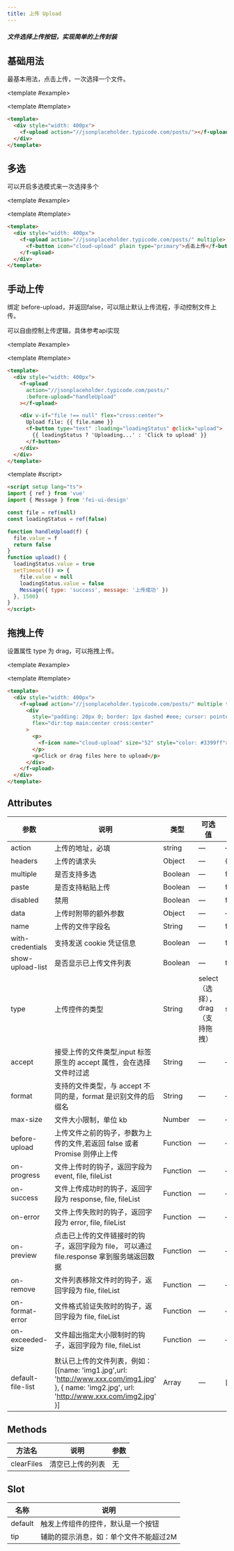 ```yaml
---
title: 上传 Upload
---
```


<script setup>
import Basic from './demo/Upload/Basic.vue'
import Multiple from './demo/Upload/Multiple.vue'
import Handle from './demo/Upload/Handle.vue'
import Drag from './demo/Upload/Drag.vue'
</script>

##### 文件选择上传按钮，实现简单的上传封装

<card>

## 基础用法

最基本用法，点击上传，一次选择一个文件。

<template #example>

  <Basic/>
  
</template>

<template #template>

```html
<template>
  <div style="width: 400px">
    <f-upload action="//jsonplaceholder.typicode.com/posts/"></f-upload>
  </div>
</template>
```

</template>

</card>

<card>

## 多选

可以开启多选模式来一次选择多个

<template #example>

  <Multiple/>
  
</template>

<template #template>

```html
<template>
  <div style="width: 400px">
    <f-upload action="//jsonplaceholder.typicode.com/posts/" multiple>
      <f-button icon="cloud-upload" plain type="primary">点击上传</f-button>
    </f-upload>
  </div>
</template>
```

</template>

</card>

<card>

## 手动上传

绑定 before-upload，并返回false，可以阻止默认上传流程，手动控制文件上传。

可以自由控制上传逻辑，具体参考api实现

<template #example>

  <Handle/>
  
</template>

<template #template>

```html
<template>
  <div style="width: 400px">
    <f-upload
      action="//jsonplaceholder.typicode.com/posts/"
      :before-upload="handleUpload"
    ></f-upload>

    <div v-if="file !== null" flex="cross:center">
      Upload file: {{ file.name }}
      <f-button type="text" :loading="loadingStatus" @click="upload">
        {{ loadingStatus ? 'Uploading...' : 'Click to upload' }}
      </f-button>
    </div>
  </div>
</template>
```

</template>

<template #script>

```html
<script setup lang="ts">
import { ref } from 'vue'
import { Message } from 'fei-ui-design'

const file = ref(null)
const loadingStatus = ref(false)

function handleUpload(f) {
  file.value = f
  return false
}
function upload() {
  loadingStatus.value = true
  setTimeout(() => {
    file.value = null
    loadingStatus.value = false
    Message({ type: 'success', message: '上传成功' })
  }, 1500)
}
</script>
```

</template>

</card>

<card>

## 拖拽上传

设置属性 type 为 drag，可以拖拽上传。

<template #example>

  <Drag/>
  
</template>

<template #template>

```html
<template>
  <div style="width: 400px">
    <f-upload action="//jsonplaceholder.typicode.com/posts/" multiple type="drag">
      <div
        style="padding: 20px 0; border: 1px dashed #eee; cursor: pointer"
        flex="dir:top main:center cross:center"
      >
        <p>
          <f-icon name="cloud-upload" size="52" style="color: #3399ff"></f-icon>
        </p>
        <p>Click or drag files here to upload</p>
      </div>
    </f-upload>
  </div>
</template>
```

</template>

</card>

## Attributes

| 参数              | 说明                                                                                                                                           | 类型     | 可选值                           | 默认值 |
| ----------------- | ---------------------------------------------------------------------------------------------------------------------------------------------- | -------- | -------------------------------- | ------ |
| action            | 上传的地址，必填                                                                                                                               | string   | —                                | —      |
| headers           | 上传的请求头                                                                                                                                   | Object   | —                                | {}     |
| multiple          | 是否支持多选                                                                                                                                   | Boolean  | —                                | false  |
| paste             | 是否支持粘贴上传                                                                                                                               | Boolean  | —                                | false  |
| disabled          | 禁用                                                                                                                                           | Boolean  | —                                | false  |
| data              | 上传时附带的额外参数                                                                                                                           | Object   | —                                | —      |
| name              | 上传的文件字段名                                                                                                                               | String   | —                                | file   |
| with-credentials  | 支持发送 cookie 凭证信息                                                                                                                       | Boolean  | —                                | false  |
| show-upload-list  | 是否显示已上传文件列表                                                                                                                         | Boolean  | —                                | true   |
| type              | 上传控件的类型                                                                                                                                 | String   | select（选择），drag（支持拖拽） | select |
| accept            | 接受上传的文件类型,input 标签原生的 accept 属性，会在选择文件时过滤                                                                            | String   | —                                | —      |
| format            | 支持的文件类型，与 accept 不同的是，format 是识别文件的后缀名                                                                                  | String   | —                                | —      |
| max-size          | 文件大小限制，单位 kb                                                                                                                          | Number   | —                                | —      |
| before-upload     | 上传文件之前的钩子，参数为上传的文件,若返回 false 或者 Promise 则停止上传                                                                      | Function | —                                | —      |
| on-progress       | 文件上传时的钩子，返回字段为 event, file, fileList                                                                                             | Function | —                                | —      |
| on-success        | 文件上传成功时的钩子，返回字段为 response, file, fileList                                                                                      | Function | —                                | —      |
| on-error          | 文件上传失败时的钩子，返回字段为 error, file, fileList                                                                                         | Function | —                                | —      |
| on-preview        | 点击已上传的文件链接时的钩子，返回字段为 file， 可以通过 file.response 拿到服务端返回数据                                                      | Function | —                                | —      |
| on-remove         | 文件列表移除文件时的钩子，返回字段为 file, fileList                                                                                            | Function | —                                | —      |
| on-format-error   | 文件格式验证失败时的钩子，返回字段为 file, fileList                                                                                            | Function | —                                | —      |
| on-exceeded-size  | 文件超出指定大小限制时的钩子，返回字段为 file, fileList                                                                                        | Function | —                                | —      |
| default-file-list | 默认已上传的文件列表，例如：[{name: 'img1.jpg',url: 'http://www.xxx.com/img1.jpg' }, { name: 'img2.jpg', url: 'http://www.xxx.com/img2.jpg' }] | Array    | —                                | []     |

## Methods

| 方法名     | 说明             | 参数 |
| ---------- | ---------------- | ---- |
| clearFiles | 清空已上传的列表 | 无   |

## Slot

| 名称    | 说明                                   |
| ------- | -------------------------------------- |
| default | 触发上传组件的控件，默认是一个按钮     |
| tip     | 辅助的提示消息，如：单个文件不能超过2M |
